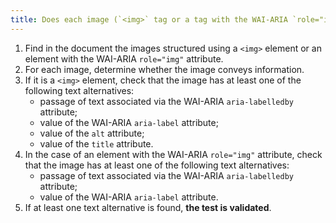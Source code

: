 ```yaml
---
title: Does each image (`<img>` tag or a tag with the WAI-ARIA `role="img"` attribute) [conveying information](#image-conveying-information) have a [text alternative](#text-alternative-image)?
---
```


1. Find in the document the images structured using a `<img>` element or an element with the WAI-ARIA `role="img"` attribute.
2. For each image, determine whether the image conveys information.
3. If it is a `<img>` element, check that the image has at least one of the following text alternatives:
   - passage of text associated via the WAI-ARIA `aria-labelledby` attribute;
   - value of the WAI-ARIA `aria-label` attribute;
   - value of the `alt` attribute;
   - value of the `title` attribute.
4. In the case of an element with the WAI-ARIA `role="img"` attribute, check that the image has at least one of the following text alternatives:
   - passage of text associated via the WAI-ARIA `aria-labelledby` attribute;
   - value of the WAI-ARIA `aria-label` attribute.
5. If at least one text alternative is found, **the test is validated**.
